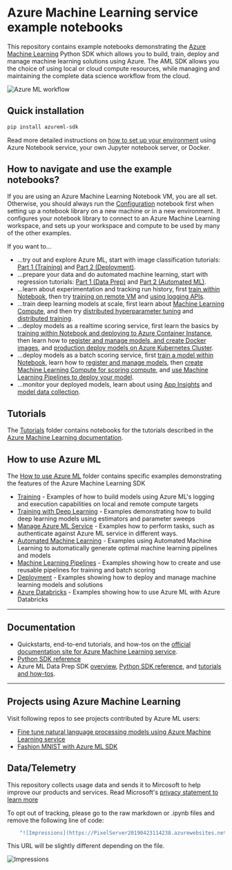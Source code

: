 # Azure Machine Learning service example notebooks

This repository contains example notebooks demonstrating the [Azure Machine Learning](https://azure.microsoft.com/en-us/services/machine-learning-service/) Python SDK which allows you to build, train, deploy and manage machine learning solutions using Azure.  The AML SDK allows you the choice of using local or cloud compute resources, while managing and maintaining the complete data science workflow from the cloud.

![Azure ML workflow](https://raw.githubusercontent.com/MicrosoftDocs/azure-docs/master/articles/machine-learning/service/media/overview-what-is-azure-ml/aml.png)

## Quick installation
```sh
pip install azureml-sdk
```
Read more detailed instructions on [how to set up your environment](./NBSETUP.md) using Azure Notebook service, your own Jupyter notebook server, or Docker.

## How to navigate and use the example notebooks?
If you are using an Azure Machine Learning Notebook VM, you are all set. Otherwise, you should always run the [Configuration](./configuration.ipynb) notebook first when setting up a notebook library on a new machine or in a new environment. It configures your notebook library to connect to an Azure Machine Learning workspace, and sets up your workspace and compute to be used by many of the other examples. 

If you want to...

 * ...try out and explore Azure ML, start with image classification tutorials: [Part 1 (Training)](./tutorials/img-classification-part1-training.ipynb) and [Part 2 (Deployment)](./tutorials/img-classification-part2-deploy.ipynb).
 * ...prepare your data and do automated machine learning, start with regression tutorials: [Part 1 (Data Prep)](./tutorials/regression-part1-data-prep.ipynb) and [Part 2 (Automated ML)](./tutorials/regression-part2-automated-ml.ipynb).
 * ...learn about experimentation and tracking run history, first [train within Notebook](./how-to-use-azureml/training/train-within-notebook/train-within-notebook.ipynb), then try [training on remote VM](./how-to-use-azureml/training/train-on-remote-vm/train-on-remote-vm.ipynb) and [using logging APIs](./how-to-use-azureml/training/logging-api/logging-api.ipynb).
 * ...train deep learning models at scale, first learn about [Machine Learning Compute](./how-to-use-azureml/training/train-on-amlcompute/train-on-amlcompute.ipynb), and then try [distributed hyperparameter tuning](./how-to-use-azureml/training-with-deep-learning/train-hyperparameter-tune-deploy-with-pytorch/train-hyperparameter-tune-deploy-with-pytorch.ipynb) and [distributed training](./how-to-use-azureml/training-with-deep-learning/distributed-pytorch-with-horovod/distributed-pytorch-with-horovod.ipynb).
 * ...deploy models as a realtime scoring service, first learn the basics by [training within Notebook and deploying to Azure Container Instance](./how-to-use-azureml/training/train-within-notebook/train-within-notebook.ipynb), then learn how to [register and manage models, and create Docker images](./how-to-use-azureml/deployment/register-model-create-image-deploy-service/register-model-create-image-deploy-service.ipynb), and [production deploy models on Azure Kubernetes Cluster](./how-to-use-azureml/deployment/production-deploy-to-aks/production-deploy-to-aks.ipynb).
 * ...deploy models as a batch scoring service, first [train a model within Notebook](./how-to-use-azureml/training/train-within-notebook/train-within-notebook.ipynb), learn how to [register and manage models](./how-to-use-azureml/deployment/register-model-create-image-deploy-service/register-model-create-image-deploy-service.ipynb), then [create Machine Learning Compute for scoring compute](./how-to-use-azureml/training/train-on-amlcompute/train-on-amlcompute.ipynb), and [use Machine Learning Pipelines to deploy your model](https://aka.ms/pl-batch-scoring).
 * ...monitor your deployed models, learn about using [App Insights](./how-to-use-azureml/deployment/enable-app-insights-in-production-service/enable-app-insights-in-production-service.ipynb) and [model data collection](./how-to-use-azureml/deployment/enable-data-collection-for-models-in-aks/enable-data-collection-for-models-in-aks.ipynb).

## Tutorials

The [Tutorials](./tutorials) folder contains notebooks for the tutorials described in the [Azure Machine Learning documentation](https://aka.ms/aml-docs).
  
## How to use Azure ML

The [How to use Azure ML](./how-to-use-azureml) folder contains specific examples demonstrating the features of the Azure Machine Learning SDK

- [Training](./how-to-use-azureml/training) - Examples of how to build models using Azure ML's logging and execution capabilities on local and remote compute targets
- [Training with Deep Learning](./how-to-use-azureml/training-with-deep-learning) - Examples demonstrating how to build deep learning models using estimators and parameter sweeps
- [Manage Azure ML Service](./how-to-use-azureml/manage-azureml-service) - Examples how to perform tasks, such as authenticate against Azure ML service in different ways.
- [Automated Machine Learning](./how-to-use-azureml/automated-machine-learning) - Examples using Automated Machine Learning to automatically generate optimal machine learning pipelines and models
- [Machine Learning Pipelines](./how-to-use-azureml/machine-learning-pipelines) - Examples showing how to create and use reusable pipelines for training and batch scoring
- [Deployment](./how-to-use-azureml/deployment) - Examples showing how to deploy and manage machine learning models and solutions
- [Azure Databricks](./how-to-use-azureml/azure-databricks) - Examples showing how to use Azure ML with Azure Databricks

---
## Documentation

 * Quickstarts, end-to-end tutorials, and how-tos on the [official documentation site for Azure Machine Learning service](https://docs.microsoft.com/en-us/azure/machine-learning/service/).
 * [Python SDK reference](https://docs.microsoft.com/en-us/python/api/overview/azure/ml/intro?view=azure-ml-py)
 * Azure ML Data Prep SDK [overview](https://aka.ms/data-prep-sdk), [Python SDK reference](https://aka.ms/aml-data-prep-apiref), and [tutorials and how-tos](https://aka.ms/aml-data-prep-notebooks).

---

## Projects using Azure Machine Learning

Visit following repos to see projects contributed by Azure ML users:

 - [Fine tune natural language processing models using Azure Machine Learning service](https://github.com/Microsoft/AzureML-BERT)
 - [Fashion MNIST with Azure ML SDK](https://github.com/amynic/azureml-sdk-fashion)
 
## Data/Telemetry 
This repository collects usage data and sends it to Mircosoft to help improve our products and services. Read Microsoft's [privacy statement to learn more](https://privacy.microsoft.com/en-US/privacystatement)

To opt out of tracking, please go to the raw markdown or .ipynb files and remove the following line of code:

```sh
    "![Impressions](https://PixelServer20190423114238.azurewebsites.net/api/impressions/MachineLearningNotebooks/how-to-use-azureml/README.png)"
```
This URL will be slightly different depending on the file. 

 ![Impressions](https://PixelServer20190423114238.azurewebsites.net/api/impressions/MachineLearningNotebooks/README.png)
